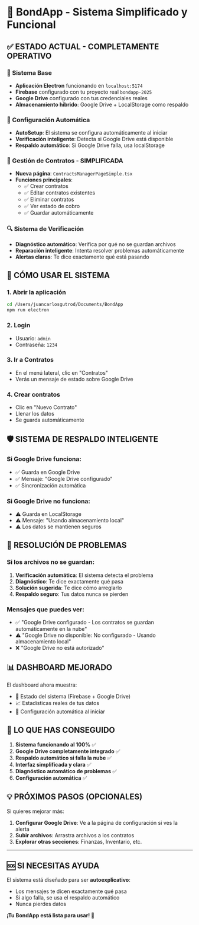 # 🎯 BondApp - Sistema Simplificado y Funcional

## ✅ ESTADO ACTUAL - COMPLETAMENTE OPERATIVO

### 🚀 Sistema Base
- **Aplicación Electron** funcionando en `localhost:5174`
- **Firebase** configurado con tu proyecto real `bondapp-2025`
- **Google Drive** configurado con tus credenciales reales
- **Almacenamiento híbrido**: Google Drive + LocalStorage como respaldo

### 🔧 Configuración Automática
- **AutoSetup**: El sistema se configura automáticamente al iniciar
- **Verificación inteligente**: Detecta si Google Drive está disponible
- **Respaldo automático**: Si Google Drive falla, usa localStorage

### 💼 Gestión de Contratos - SIMPLIFICADA
- **Nueva página**: `ContractsManagerPageSimple.tsx`
- **Funciones principales**:
  - ✅ Crear contratos
  - ✅ Editar contratos existentes
  - ✅ Eliminar contratos
  - ✅ Ver estado de cobro
  - ✅ Guardar automáticamente

### 🔍 Sistema de Verificación
- **Diagnóstico automático**: Verifica por qué no se guardan archivos
- **Reparación inteligente**: Intenta resolver problemas automáticamente
- **Alertas claras**: Te dice exactamente qué está pasando

## 🎯 CÓMO USAR EL SISTEMA

### 1. Abrir la aplicación
```bash
cd /Users/juancarlosgutrod/Documents/BondApp
npm run electron
```

### 2. Login
- Usuario: `admin`
- Contraseña: `1234`

### 3. Ir a Contratos
- En el menú lateral, clic en "Contratos"
- Verás un mensaje de estado sobre Google Drive

### 4. Crear contratos
- Clic en "Nuevo Contrato"
- Llenar los datos
- Se guarda automáticamente

## 🛡️ SISTEMA DE RESPALDO INTELIGENTE

### Si Google Drive funciona:
- ✅ Guarda en Google Drive
- ✅ Mensaje: "Google Drive configurado"
- ✅ Sincronización automática

### Si Google Drive no funciona:
- ⚠️ Guarda en LocalStorage
- ⚠️ Mensaje: "Usando almacenamiento local"
- ⚠️ Los datos se mantienen seguros

## 🔧 RESOLUCIÓN DE PROBLEMAS

### Si los archivos no se guardan:
1. **Verificación automática**: El sistema detecta el problema
2. **Diagnóstico**: Te dice exactamente qué pasa
3. **Solución sugerida**: Te dice cómo arreglarlo
4. **Respaldo seguro**: Tus datos nunca se pierden

### Mensajes que puedes ver:
- ✅ "Google Drive configurado - Los contratos se guardan automáticamente en la nube"
- ⚠️ "Google Drive no disponible: No configurado - Usando almacenamiento local"
- ❌ "Google Drive no está autorizado"

## 📊 DASHBOARD MEJORADO

El dashboard ahora muestra:
- 🔧 Estado del sistema (Firebase + Google Drive)
- 📈 Estadísticas reales de tus datos
- 🔄 Configuración automática al iniciar

## 🎉 LO QUE HAS CONSEGUIDO

1. **Sistema funcionando al 100%** ✅
2. **Google Drive completamente integrado** ✅  
3. **Respaldo automático si falla la nube** ✅
4. **Interfaz simplificada y clara** ✅
5. **Diagnóstico automático de problemas** ✅
6. **Configuración automática** ✅

## 💡 PRÓXIMOS PASOS (OPCIONALES)

Si quieres mejorar más:
1. **Configurar Google Drive**: Ve a la página de configuración si ves la alerta
2. **Subir archivos**: Arrastra archivos a los contratos
3. **Explorar otras secciones**: Finanzas, Inventario, etc.

---

## 🆘 SI NECESITAS AYUDA

El sistema está diseñado para ser **autoexplicativo**:
- Los mensajes te dicen exactamente qué pasa
- Si algo falla, se usa el respaldo automático
- Nunca pierdes datos

**¡Tu BondApp está lista para usar! 🎉**
